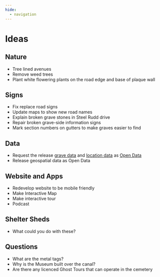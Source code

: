 ```yaml
---
hide:
  - navigation
---
```


#  Ideas

## Nature

- Tree lined avenues
- Remove weed trees
- Plant white flowering plants on the road edge and base of plaque wall

## Signs

- Fix replace road signs
- Update maps to show new road names
- Explain broken grave stones in Steel Rudd drive
- Repair broken grave-side information signs
- Mark section numbers on gutters to make graves easier to find

## Data

- Request the release [grave data]() and [location data]() as [Open Data](https://www.data.brisbane.qld.gov.au/)
- Release geospatial data as Open Data

## Website and Apps

- Redevelop website to be mobile friendly
- Make Interactive Map 
- Make interactive tour
- Podcast

## Shelter Sheds

- What could you do with these?

## Questions

- What are the metal tags?
- Why is the Museum built over the canal?
- Are there any licenced Ghost Tours that can operate in the cemetery
